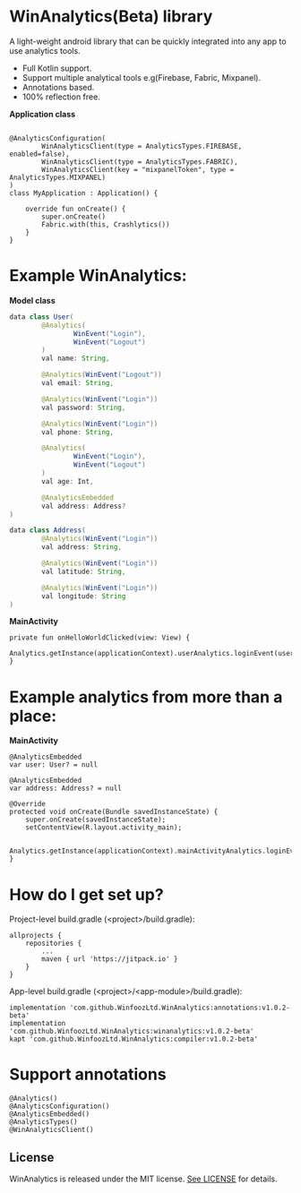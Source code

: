 # WinAnalytics(Beta) library
A light-weight android library that can be quickly integrated into any app to use analytics tools.
- Full Kotlin support.
- Support multiple analytical tools e.g(Firebase, Fabric, Mixpanel).
- Annotations based.
- 100% reflection free.

**Application class**
```

@AnalyticsConfiguration(
        WinAnalyticsClient(type = AnalyticsTypes.FIREBASE, enabled=false),
        WinAnalyticsClient(type = AnalyticsTypes.FABRIC),
        WinAnalyticsClient(key = "mixpanelToken", type = AnalyticsTypes.MIXPANEL)
)
class MyApplication : Application() {

    override fun onCreate() {
        super.onCreate()
        Fabric.with(this, Crashlytics())
    }
}
```

# Example WinAnalytics:

**Model class**
```Java
data class User(
        @Analytics(
                WinEvent("Login"),
                WinEvent("Logout")
        )
        val name: String,

        @Analytics(WinEvent("Logout"))
        val email: String,

        @Analytics(WinEvent("Login"))
        val password: String,

        @Analytics(WinEvent("Login"))
        val phone: String,

        @Analytics(
                WinEvent("Login"),
                WinEvent("Logout")
        )
        val age: Int,

        @AnalyticsEmbedded
        val address: Address?
)

data class Address(
        @Analytics(WinEvent("Login"))
        val address: String,

        @Analytics(WinEvent("Login"))
        val latitude: String,

        @Analytics(WinEvent("Login"))
        val longitude: String
)
```

**MainActivity**
```
private fun onHelloWorldClicked(view: View) {
    Analytics.getInstance(applicationContext).userAnalytics.loginEvent(user)
}
```

# Example analytics from more than a place:

**MainActivity**
```
@AnalyticsEmbedded
var user: User? = null

@AnalyticsEmbedded
var address: Address? = null

@Override
protected void onCreate(Bundle savedInstanceState) {
    super.onCreate(savedInstanceState);
    setContentView(R.layout.activity_main);

   Analytics.getInstance(applicationContext).mainActivityAnalytics.loginEvent(this)
}
```

# How do I get set up?

Project-level build.gradle \(\<project>/build.gradle):
```
allprojects {
    repositories {
        ...
        maven { url 'https://jitpack.io' }
    }
}
```

App-level build.gradle \(\<project>/\<app-module>/build.gradle):

```
implementation 'com.github.WinfoozLtd.WinAnalytics:annotations:v1.0.2-beta'
implementation 'com.github.WinfoozLtd.WinAnalytics:winanalytics:v1.0.2-beta'
kapt 'com.github.WinfoozLtd.WinAnalytics:compiler:v1.0.2-beta'
```

# Support annotations
```
@Analytics()
@AnalyticsConfiguration()
@AnalyticsEmbedded()
@AnalyticsTypes()
@WinAnalyticsClient()
```
## License

WinAnalytics is released under the MIT license. [See LICENSE](https://github.com/Winfooz/WinAnalytics/blob/master/LICENSE) for details.
